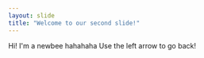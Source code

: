 ```yaml
---
layout: slide
title: "Welcome to our second slide!"
---
```

Hi! I'm a newbee hahahaha
Use the left arrow to go back!
